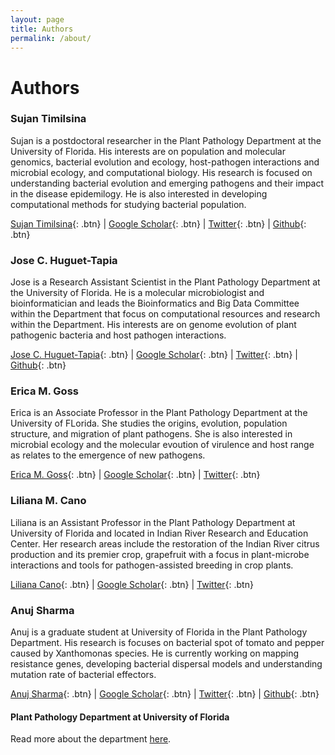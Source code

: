 ```yaml
---
layout: page
title: Authors
permalink: /about/
---
```


# Authors

### Sujan Timilsina 

Sujan is a postdoctoral researcher in the Plant Pathology Department 
at the University of Florida. 
His interests are on population and molecular genomics, 
bacterial evolution and ecology, host-pathogen interactions and 
microbial ecology, and computational biology. 
His research is focused on understanding bacterial evolution and 
emerging pathogens and their impact in the disease epidemilogy. 
He is also interested in developing computational methods 
for studying bacterial population.

[Sujan Timilsina](https://sites.google.com/site/sujantimilsina){: .btn} |
[Google Scholar](https://scholar.google.com/citations?user=J8JONFsAAAAJ&hl=en){: .btn} |
[Twitter](https://twitter.com/sujantimilsina){: .btn} |
[Github](https://github.com/sujan8765){: .btn}

### Jose C. Huguet-Tapia 

Jose is a Research Assistant Scientist in the Plant Pathology Department 
at the University of Florida. 
He is a molecular microbiologist and bioinformatician and 
leads the Bioinformatics and Big Data Committee within the Department 
that focus on computational resources and research within the Department. 
His interests are on genome evolution of plant pathogenic bacteria 
and host pathogen interactions.

[Jose C. Huguet-Tapia](https://www.researchgate.net/profile/Jose_Huguet-Tapia){: .btn} |
[Google Scholar](https://scholar.google.com/citations?user=ITJtCqQAAAAJ&hl=en&oi=ao){: .btn} | 
[Twitter](https://twitter.com/Joxcar73){: .btn} |
[Github](https://github.com/joscarhuguet){: .btn}

### Erica M. Goss

Erica is an Associate Professor in the Plant Pathology Department 
at the University of FLorida. She studies the origins, evolution, 
population structure, and migration of plant pathogens. 
She is also interested in microbial ecology and the molecular evoution 
of virulence and host range as relates to the emergence of new pathogens.

[Erica M. Goss](https://plantpath.ifas.ufl.edu/people/faculty-pages/erica-goss/){: .btn} |
[Google Scholar](https://scholar.google.com/citations?user=WWiNLIEAAAAJ&hl=en&oi=ao){: .btn} | 
[Twitter](https://twitter.com/GossErica){: .btn}

### Liliana M. Cano 

Liliana is an Assistant Professor in the Plant Pathology Department 
at University of Florida and located in 
Indian River Research and Education Center. 
Her research areas include the restoration of the 
Indian River citrus production and its premier crop, 
grapefruit with a focus in plant-microbe interactions 
and tools for pathogen-assisted breeding in crop plants.

[Liliana Cano](https://irrec.ifas.ufl.edu/cano/){: .btn} | 
[Google Scholar](https://scholar.google.com/citations?hl=en&user=XhvJKJYAAAAJ){: .btn} |
[Twitter](https://twitter.com/Cano_Lab){: .btn}


### Anuj Sharma 

Anuj is a graduate student at University of Florida 
in the Plant Pathology Department. 
His research is focuses on bacterial spot of tomato and pepper 
caused by Xanthomonas species. 
He is currently working on mapping resistance genes, 
developing bacterial dispersal models and 
understanding mutation rate of bacterial effectors. 

[Anuj Sharma](https://anujs.com.np/){: .btn}  | 
[Google Scholar](https://scholar.google.com/citations?hl=en&user=cNdnwIsAAAAJ){: .btn} | 
[Twitter](https://twitter.com/rknx){: .btn}  | 
[Github](https://github.com/rknx){: .btn}

#### Plant Pathology Department at University of Florida

Read more about the department [here](https://plantpath.ifas.ufl.edu/). 
